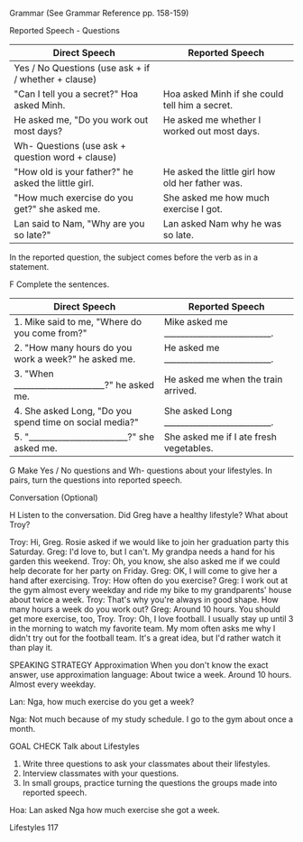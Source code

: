 Grammar (See Grammar Reference pp. 158-159)

Reported Speech - Questions

Direct Speech | Reported Speech
---|---
Yes / No Questions (use ask + if / whether + clause) | 
"Can I tell you a secret?" Hoa asked Minh. | Hoa asked Minh if she could tell him a secret.
He asked me, "Do you work out most days? | He asked me whether I worked out most days.
Wh- Questions (use ask + question word + clause) | 
"How old is your father?" he asked the little girl. | He asked the little girl how old her father was.
"How much exercise do you get?" she asked me. | She asked me how much exercise I got.
Lan said to Nam, "Why are you so late?" | Lan asked Nam why he was so late.

In the reported question, the subject comes before the verb as in a statement.

F Complete the sentences.

Direct Speech | Reported Speech
---|---
1. Mike said to me, "Where do you come from?" | Mike asked me __________________________.
2. "How many hours do you work a week?" he asked me. | He asked me __________________________.
3. "When ______________________?" he asked me. | He asked me when the train arrived.
4. She asked Long, "Do you spend time on social media?" | She asked Long __________________________.
5. "________________________?" she asked me. | She asked me if I ate fresh vegetables.

G Make Yes / No questions and Wh- questions about your lifestyles. In pairs, turn the questions into reported speech.

Conversation (Optional)

H Listen to the conversation. Did Greg have a healthy lifestyle? What about Troy?

Troy: Hi, Greg. Rosie asked if we would like to join her graduation party this Saturday.
Greg: I'd love to, but I can't. My grandpa needs a hand for his garden this weekend.
Troy: Oh, you know, she also asked me if we could help decorate for her party on Friday.
Greg: OK, I will come to give her a hand after exercising.
Troy: How often do you exercise?
Greg: I work out at the gym almost every weekday and ride my bike to my grandparents' house about twice a week.
Troy: That's why you're always in good shape. How many hours a week do you work out?
Greg: Around 10 hours. You should get more exercise, too, Troy.
Troy: Oh, I love football. I usually stay up until 3 in the morning to watch my favorite team. My mom often asks me why I didn't try out for the football team. It's a great idea, but I'd rather watch it than play it.

SPEAKING STRATEGY
Approximation
When you don't know the exact answer, use approximation language:
About twice a week.
Around 10 hours.
Almost every weekday.

Lan: Nga, how much exercise do you get a week?

Nga: Not much because of my study schedule. I go to the gym about once a month.

GOAL CHECK Talk about Lifestyles

1. Write three questions to ask your classmates about their lifestyles.
2. Interview classmates with your questions.
3. In small groups, practice turning the questions the groups made into reported speech.

Hoa: Lan asked Nga how much exercise she got a week.

Lifestyles 117